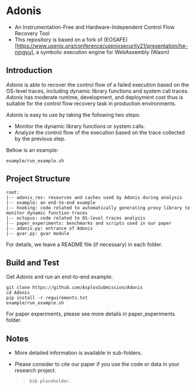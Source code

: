 # Adonis
- An Instrumentation-Free and Hardware-Independent Control Flow Recovery Tool
- This repository is based on a fork of (EOSAFE)[https://www.usenix.org/conference/usenixsecurity21/presentation/he-ningyu], a symbolic execution engine for WebAssembly (Wasm)

## Introduction

*Adonis* is able to recover the control flow of a failed execution based on the OS-level traces, including dynamic library functions and system call traces. *Adonis* has moderate runtime, development, and deployment cost thus is suitable for the control flow recovery task in production environments.

*Adonis* is easy to use by taking the following two steps:

- Monitor the dynamic library functions or system calls.
- Analyze the control flow of the execution based on the trace collected by the previous step.

Bellow is an example:

```
example/run_example.sh
```

## Project Structure

```
root:
|-- adonis_res: resources and caches used by Adonis during analysis
|-- example: an end-to-end example
|-- hooking: code related to automatically generating proxy library to monitor dynamic function traces
|-- octopus: code related to OS-level traces analysis
|-- paper_experiments: benchmarks and scripts used in our paper
|-- adonis.py: entrance of Adonis
|-- gvar.py: gvar module
```

For details, we leave a README file (if necessary) in each folder.

## Build and Test

Get *Adonis* and run an end-to-end example.

```shell
git clone https://github.com/AsplosSubmission/Adonis
cd Adonis
pip install -r requirements.txt
example/run_example.sh
```

For paper experiments, please see more details in paper_experiments folder.

## Notes

- More detailed information is available in sub-folders.

- Please consider to cite our paper if you use the code or data in your research project.

  > ```
  > bib placeholder.
  > ```